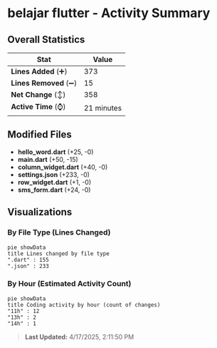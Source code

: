 # belajar flutter - Activity Summary 

## Overall Statistics

| Stat                   | Value                                                             |
| ---------------------- | ----------------------------------------------------------------- |
| **Lines Added** (➕)   | 373                                          |
| **Lines Removed** (➖) | 15                                        |
| **Net Change** (↕)    | 358                |
| **Active Time** (⌚)   | 21 minutes |


## Modified Files
- **hello_word.dart** (+25, -0)
- **main.dart** (+50, -15)
- **column_widget.dart** (+40, -0)
- **settings.json** (+233, -0)
- **row_widget.dart** (+1, -0)
- **sms_form.dart** (+24, -0)

## Visualizations

### By File Type (Lines Changed)

```mermaid
pie showData
title Lines changed by file type
".dart" : 155
".json" : 233
```

### By Hour (Estimated Activity Count)

```mermaid
pie showData
title Coding activity by hour (count of changes)
"11h" : 12
"13h" : 2
"14h" : 1
```


> **Last Updated:** 4/17/2025, 2:11:50 PM